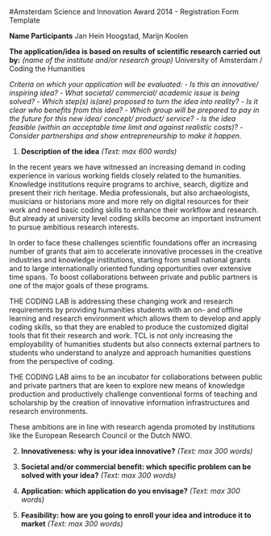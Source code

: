 #Amsterdam Science and Innovation Award 2014 - Registration Form Template

**Name Participants** 
Jan Hein Hoogstad, Marijn Koolen

**The application/idea is based on results of scientific research carried out by:** *(name of the institute and/or research group)*
University of Amsterdam / Coding the Humanities

*Criteria on which your application will be evaluated:*
*- Is this an innovative/ inspiring idea?*
*- What societal/ commercial/ academic issue is being solved?*
*- Which step(s) is(are) proposed to turn the idea into reality?*
*- Is it clear who benefits from this idea?*
*- Which group will be prepared to pay in the future for this new idea/ concept/ product/ service?*
*- Is the idea feasible (within an acceptable time limit and against realistic costs)?*
*- Consider partnerships and show entrepreneurship to make it happen.*

1. **Description of the idea**
*(Text: max 600 words)*

In the recent years we have witnessed an increasing demand in coding
experience in various working fields closely related to the humanities.
Knowledge institutions require programs to archive, search, digitize
and present their rich heritage. Media professionals, but also
archaeologists, musicians or historians more and more rely on digital
resources for their work and need basic coding skills to enhance their
workflow and research. But already at university level coding skills
become an important instrument to pursue ambitious research interests.

In order to face these challenges scientific foundations offer an
increasing number of grants that aim to accelerate innovative processes
in the creative industries and knowledge institutions, starting from
small national grants and to large internationally oriented funding
opportunities over extensive time spans. To boost collaborations between
private and public partners is one of the major goals of these programs.

THE CODING LAB is addressing these changing work and research
requirements by providing humanities students with an on- and offline
learning and research environment which allows them to develop and
apply coding skills, so that they are enabled to produce the customized
digital tools that fit their research and work. TCL is not only
increasing the employability of humanities students but also connects
external partners to students who understand to analyze and approach
humanities questions from the perspective of coding.

THE CODING LAB aims to be an incubator for collaborations between public
and private partners that are keen to explore new means of knowledge
production and productively challenge conventional forms of teaching and
scholarship by the creation of innovative information infrastructures
and research environments.

These ambitions are in line with research agenda promoted by
institutions like the European Research Council or the Dutch NWO.


2. **Innovativeness: why is your idea innovative?**
*(Text: max 300 words)*

3. **Societal and/or commercial benefit: which specific problem can be solved with your idea?**
*(Text: max 300 words)*

4. **Application: which application do you envisage?**
*(Text: max 300 words)*

5. **Feasibility: how are you going to enroll your idea and introduce it to market** 
*(Text: max 300 words)*
